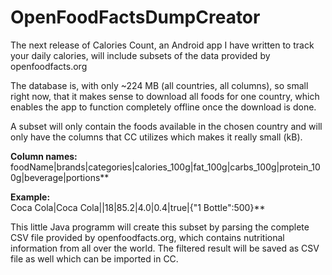 # OpenFoodFactsDumpCreator

The next release of Calories Count, an Android app I have written to track your daily calories, 
will include subsets of the data provided by openfoodfacts.org

The database is, with only ~224 MB (all countries, all columns), so small right now, that it makes sense to download all foods for one country, which enables
the app to function completely offline once the download is done.

A subset will only contain the foods available in the chosen country and will only have the columns that CC utilizes which makes it really small (kB).

**Column names:**
foodName|brands|categories|calories_100g|fat_100g|carbs_100g|protein_100g|beverage|portions**

**Example:**<br/>
Coca Cola|Coca Cola||18|85.2|4.0|0.4|true|{"1 Bottle":500}**

This little Java programm will create this subset by parsing the complete CSV file provided by openfoodfacts.org, 
which contains nutritional information from all over the world. The filtered result will be saved as CSV file as well which can be imported in CC.